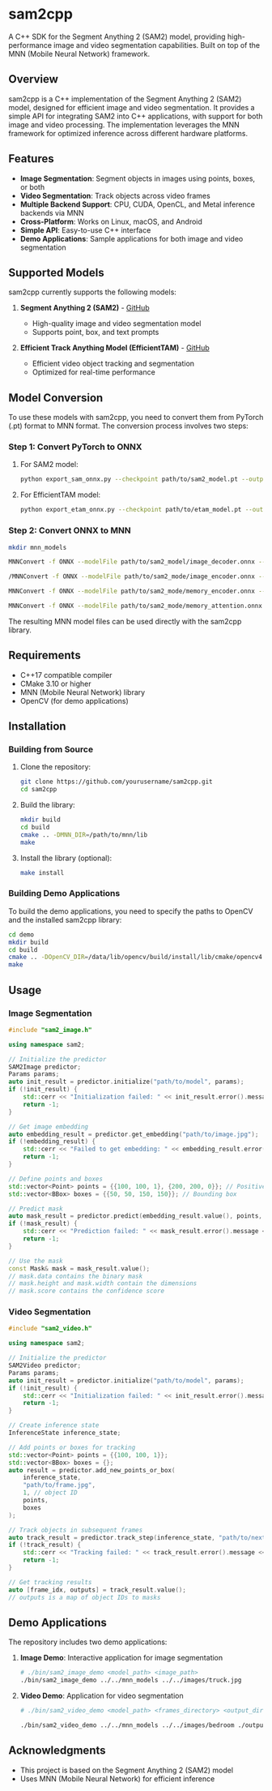 # sam2cpp

A C++ SDK for the Segment Anything 2 (SAM2) model, providing high-performance image and video segmentation capabilities. Built on top of the MNN (Mobile Neural Network) framework.

## Overview

sam2cpp is a C++ implementation of the Segment Anything 2 (SAM2) model, designed for efficient image and video segmentation. It provides a simple API for integrating SAM2 into C++ applications, with support for both image and video processing. The implementation leverages the MNN framework for optimized inference across different hardware platforms.

## Features

- **Image Segmentation**: Segment objects in images using points, boxes, or both
- **Video Segmentation**: Track objects across video frames
- **Multiple Backend Support**: CPU, CUDA, OpenCL, and Metal inference backends via MNN
- **Cross-Platform**: Works on Linux, macOS, and Android
- **Simple API**: Easy-to-use C++ interface
- **Demo Applications**: Sample applications for both image and video segmentation

## Supported Models

sam2cpp currently supports the following models:

1. **Segment Anything 2 (SAM2)** - [GitHub](https://github.com/facebookresearch/sam2)
   - High-quality image and video segmentation model
   - Supports point, box, and text prompts

2. **Efficient Track Anything Model (EfficientTAM)** - [GitHub](https://github.com/yformer/EfficientTAM)
   - Efficient video object tracking and segmentation
   - Optimized for real-time performance

## Model Conversion

To use these models with sam2cpp, you need to convert them from PyTorch (.pt) format to MNN format. The conversion process involves two steps:

### Step 1: Convert PyTorch to ONNX

1. For SAM2 model:
   ```bash
   python export_sam_onnx.py --checkpoint path/to/sam2_model.pt --output path/to/sam2_model
   ```

2. For EfficientTAM model:
   ```bash
   python export_etam_onnx.py --checkpoint path/to/etam_model.pt --output path/to/etam_model
   ```

### Step 2: Convert ONNX to MNN

```bash
mkdir mnn_models

MNNConvert -f ONNX --modelFile path/to/sam2_model/image_decoder.onnx --MNNModel mnn_models/image_decoder.mnn --bizCode biz

/MNNConvert -f ONNX --modelFile path/to/sam2_mode/image_encoder.onnx --MNNModel mnn_models/image_encoder.mnn --bizCode biz

MNNConvert -f ONNX --modelFile path/to/sam2_mode/memory_encoder.onnx --MNNModel mnn_models/memory_encoder.mnn --bizCode biz

MNNConvert -f ONNX --modelFile path/to/sam2_mode/memory_attention.onnx --MNNModel mnn_models/memory_attention.mnn --bizCode biz

```

The resulting MNN model files can be used directly with the sam2cpp library.

## Requirements

- C++17 compatible compiler
- CMake 3.10 or higher
- MNN (Mobile Neural Network) library
- OpenCV (for demo applications)

## Installation

### Building from Source

1. Clone the repository:
   ```bash
   git clone https://github.com/yourusername/sam2cpp.git
   cd sam2cpp
   ```

2. Build the library:
   ```bash
   mkdir build
   cd build
   cmake .. -DMNN_DIR=/path/to/mnn/lib
   make
   ```

3. Install the library (optional):
   ```bash
   make install
   ```

### Building Demo Applications

To build the demo applications, you need to specify the paths to OpenCV and the installed sam2cpp library:

```bash
cd demo
mkdir build
cd build
cmake .. -DOpenCV_DIR=/data/lib/opencv/build/install/lib/cmake/opencv4 -DSAM2CPP_DIR=../build/install
make
```

## Usage

### Image Segmentation

```cpp
#include "sam2_image.h"

using namespace sam2;

// Initialize the predictor
SAM2Image predictor;
Params params;
auto init_result = predictor.initialize("path/to/model", params);
if (!init_result) {
    std::cerr << "Initialization failed: " << init_result.error().message << std::endl;
    return -1;
}

// Get image embedding
auto embedding_result = predictor.get_embedding("path/to/image.jpg");
if (!embedding_result) {
    std::cerr << "Failed to get embedding: " << embedding_result.error().message << std::endl;
    return -1;
}

// Define points and boxes
std::vector<Point> points = {{100, 100, 1}, {200, 200, 0}}; // Positive and negative points
std::vector<BBox> boxes = {{50, 50, 150, 150}}; // Bounding box

// Predict mask
auto mask_result = predictor.predict(embedding_result.value(), points, boxes);
if (!mask_result) {
    std::cerr << "Prediction failed: " << mask_result.error().message << std::endl;
    return -1;
}

// Use the mask
const Mask& mask = mask_result.value();
// mask.data contains the binary mask
// mask.height and mask.width contain the dimensions
// mask.score contains the confidence score
```

### Video Segmentation

```cpp
#include "sam2_video.h"

using namespace sam2;

// Initialize the predictor
SAM2Video predictor;
Params params;
auto init_result = predictor.initialize("path/to/model", params);
if (!init_result) {
    std::cerr << "Initialization failed: " << init_result.error().message << std::endl;
    return -1;
}

// Create inference state
InferenceState inference_state;

// Add points or boxes for tracking
std::vector<Point> points = {{100, 100, 1}};
std::vector<BBox> boxes = {};
auto result = predictor.add_new_points_or_box(
    inference_state,
    "path/to/frame.jpg",
    1, // object ID
    points,
    boxes
);

// Track objects in subsequent frames
auto track_result = predictor.track_step(inference_state, "path/to/next_frame.jpg");
if (!track_result) {
    std::cerr << "Tracking failed: " << track_result.error().message << std::endl;
    return -1;
}

// Get tracking results
auto [frame_idx, outputs] = track_result.value();
// outputs is a map of object IDs to masks
```

## Demo Applications

The repository includes two demo applications:

1. **Image Demo**: Interactive application for image segmentation
   ```bash
   # ./bin/sam2_image_demo <model_path> <image_path>
   ./bin/sam2_image_demo ../../mnn_models ../../images/truck.jpg
   ```

2. **Video Demo**: Application for video segmentation
   ```bash
   # ./bin/sam2_video_demo <model_path> <frames_directory> <output_directory> [max_frames]

   ./bin/sam2_video_demo ../../mnn_models ../../images/bedroom ./outputs 10
   ```

## Acknowledgments

- This project is based on the Segment Anything 2 (SAM2) model
- Uses MNN (Mobile Neural Network) for efficient inference